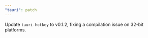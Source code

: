 ```yaml
---
"tauri": patch
---
```


Update `tauri-hotkey` to v0.1.2, fixing a compilation issue on 32-bit platforms.
